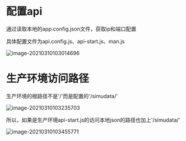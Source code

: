 # 配置api

通过读取本地的app.config.json文件，获取ip和端口配置

具体配置文件为api.config.js、api-start.js、man.js

![image-20210310103014696](https://gitee.com/tanrenxuan/personal-image-storage-service/raw/master/img/image-20210310103014696.png)

# 生产环境访问路径

生产环境的根路径不是'/'而是配置的'/simudata/'

![image-20210310103235703](https://gitee.com/tanrenxuan/personal-image-storage-service/raw/master/img/image-20210310103235703.png)

所以，如果是生产环境api-start.js的访问本地json的路径也加上'/simudata/'

![image-20210310103455771](https://gitee.com/tanrenxuan/personal-image-storage-service/raw/master/img/image-20210310103455771.png)